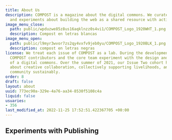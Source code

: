```yaml
---
title: About Us
description: COMPOST is a magazine about the digital commons. We curate art, reflections,
  and experiments about building the web as a shared resource with active stewards.
image_menu_close:
  path: public/wpduzwe85z8us16aqklnzz0s4vi1/COMPOST_Logo_1920WHT_1.png
  description: Compost en letras blancas
image_menu_open:
  path: public/l9myr3wvor7zs2qy4vxfv9jeb0yu/COMPOST_Logo_1920BLK_1.png
  description: compost en letras negras
license: We treat each issue of COMPOST as a lab. During the development of an issue,
  COMPOST contributors and the core team experiment with the design and governance
  of a digital commons. Over the summer of 2021, our Issue Two cohort has been thinking
  about creative collaboration, collectively supporting livelihoods, and growing our
  community sustainably.
order: 8
draft: false
layout: about
uuid: 773ec90a-329e-4a76-aa34-8530f5108c4a
liquid: false
usuaries:
- 356
last_modified_at: 2022-11-25 17:52:51.422367705 +00:00
---
```


<h2 id="experiments-with-publishing">Experiments with Publishing</h2>